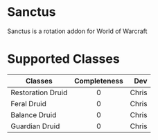 # Sanctus
Sanctus is a rotation addon for World of Warcraft

# Supported Classes
| Classes            | Completeness  | Dev   |
| ------------------ |:-------------:| -----:|
| Restoration Druid  | 0             |  Chris|
| Feral Druid        | 0             |  Chris|
| Balance Druid      | 0             |  Chris|
| Guardian Druid     | 0             |  Chris|
